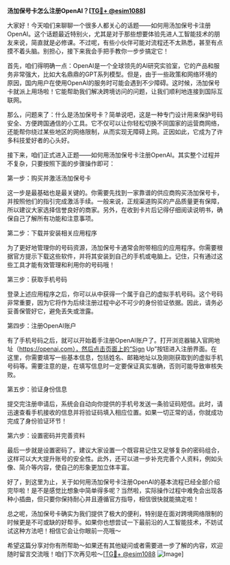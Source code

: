 **汤加保号卡怎么注册OpenAI？[[TG💪+ @esim1088](https://t.me/s/esim1088)]**

大家好！今天咱们来聊聊一个很多人都关心的话题——如何用汤加保号卡注册OpenAI。这个话题最近特别火，尤其是对于那些想要体验先进人工智能技术的朋友来说，简直就是必修课。不过呢，有些小伙伴可能对流程还不太熟悉，甚至有点摸不着头脑。别担心，接下来我会手把手教你一步步搞定它！

首先，咱们得明确一点：OpenAI是一个全球领先的AI研究实验室，它的产品和服务非常强大，比如大名鼎鼎的GPT系列模型。但是，由于一些政策和网络环境的原因，国内用户在使用OpenAI的服务时可能会遇到不少障碍。这时候，汤加保号卡就派上用场啦！它能帮助我们解决跨境访问的问题，让我们顺利地连接到国际互联网。

那么，问题来了：什么是汤加保号卡？简单说吧，这是一种专门设计用来保护号码安全、方便跨国通信的小工具。它不仅可以让你轻松切换不同国家的运营商网络，还能帮你绕过某些地区的网络限制，从而实现无障碍上网。正因如此，它成为了许多科技爱好者的心头好。

接下来，咱们正式进入正题——如何用汤加保号卡注册OpenAI。其实整个过程并不复杂，只要按照下面的步骤操作即可：

第一步：购买并激活汤加保号卡

这一步是最基础也是最关键的。你需要先找到一家靠谱的供应商购买汤加保号卡，并按照他们的指引完成激活手续。一般来说，正规渠道购买的产品质量更有保障，所以建议大家选择信誉良好的商家。另外，在收到卡片后记得仔细阅读说明书，确保自己了解所有功能和注意事项。

第二步：下载并安装相关应用程序

为了更好地管理你的号码资源，汤加保号卡通常会附带相应的应用程序。你需要根据官方提示下载这些软件，并将其安装到自己的手机或电脑上。记住，只有通过这些工具才能有效管理和利用你的号码哦！

第三步：获取手机号码

登录上述应用程序之后，你可以从中获得一个属于自己的虚拟手机号码。这个号码非常重要，因为它将作为后续注册过程中必不可少的身份验证依据。因此，请务必妥善保管好它，避免丢失或泄露。

第四步：注册OpenAI账户

有了手机号码之后，就可以开始着手注册OpenAI账户了。打开浏览器输入官网地址（https://openai.com），然后点击页面上的“Sign Up”按钮进入注册界面。在这里，你需要填写一些基本信息，包括姓名、邮箱地址以及刚刚获取到的虚拟手机号码等。需要注意的是，在填写信息时一定要保证真实准确，否则可能导致审核失败。

第五步：验证身份信息

提交完注册申请后，系统会自动向你提供的手机号发送一条验证码短信。此时，请迅速查看手机接收的信息并将验证码填入相应位置。如果一切正常的话，你就成功完成了身份验证环节！

第六步：设置密码并完善资料

最后一步就是设置密码了。建议大家设置一个既容易记住又足够复杂的密码组合，这样可以大大提升账号的安全性。此外，还可以进一步补充完善个人资料，例如头像、简介等内容，使自己的形象更加立体丰富。

好了，到这里为止，关于如何用汤加保号卡注册OpenAI的基本流程已经全部介绍完毕啦！是不是感觉比想象中简单得多呢？当然啦，实际操作过程中难免会出现各种小插曲，但只要你保持耐心并且遵循官方指导，相信很快就能搞定啦！

总之呢，汤加保号卡确实为我们提供了极大的便利，特别是在面对跨境网络限制的时候更是不可或缺的好帮手。如果你也想尝试一下最前沿的人工智能技术，不妨试试这种方法吧！相信它会让你眼前一亮哦～

希望这篇分享对你有所帮助～如果还有其他疑问或者需要进一步了解的内容，欢迎随时留言交流哦！咱们下次再见啦～[[TG💪+ @esim1088](https://t.me/s/esim1088) ![Image](https://i.postimg.cc/4NQfJmqS/Snipaste-2025-05-13-00-14-12.png)]